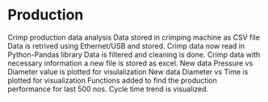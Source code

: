 # Production
Crimp production data analysis
Data stored in crimping machine as CSV file
Data is retrived using Ethernet/USB and stored.
Crimp data now read in Python-Pandas library
Data is filtered and cleaning is done.
Crimp data with necessary information a new file is stored as excel.
New data Pressure vs Diameter value is plotted for visulalization
New data Diameter vs Time is plotted for visualization
Functions added to find the production performance for last 500 nos.
Cycle time trend is visualized.
